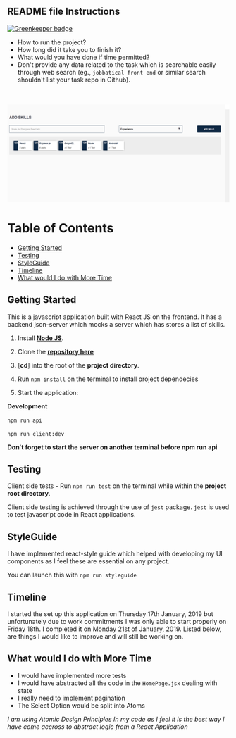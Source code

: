
## README file Instructions

[![Greenkeeper badge](https://badges.greenkeeper.io/benfluleck/beth-in-froopyland.svg)](https://greenkeeper.io/)

- How to run the project?
- How long did it take you to finish it?
- What would you have done if time permitted?
- Don't provide any data related to the task which is searchable easily through web search (eg., `jobbatical front end` or similar search shouldn't list your task repo in Github).

<br />
<br />

<img width="1440" alt="Phone-number-generator-screenshot" src="./images/homepage.png">


# Table of Contents

- [Getting Started](#getting-started)
- [Testing](#testing)
- [StyleGuide](#styleguide)
- [Timeline](#timeline)
- [What would I do with More Time](#what-would-I-do-with-more-time)

## Getting Started
This is a javascript application built with React JS on the frontend. It has a backend json-server which mocks a server which has stores a list of skills.

1. Install [**Node JS**](https://nodejs.org/en/).

2. Clone the [**repository here**](https://github.com/benfluleck/random-phone-number-generator)
3. [**cd**] into the root of the **project directory**.
4. Run `npm install` on the terminal to install project dependecies

5. Start the application:

**Development**

`npm run api`

`npm run client:dev`

**Don't forget to start the server on another terminal before npm run api**

## Testing

Client side tests - Run `npm run test` on the terminal while within the **project root directory**.

Client side testing is achieved through the use of `jest` package. `jest` is used to test javascript code in
React applications.

## StyleGuide

I have implemented react-style guide which helped with developing my UI components as I feel these are essential on any project.

You can launch this with `npm run styleguide`

## Timeline
I started the set up this application on Thursday 17th January, 2019 but unfortunately due to work commitments I was only able to start properly on Friday 18th. I completed it on Monday 21st of January, 2019. Listed below, are things I would like to improve and will still be working on.

## What would I do with More Time
- I would have implemented more tests
- I would have abstracted all the code in the `HomePage.jsx` dealing with state
- I really need to implement pagination
- The Select Option would be split into Atoms

*I am using Atomic Design Principles In my code as I feel it is the best way I have come accross to abstract logic from a React Application*
